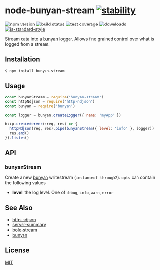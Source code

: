 # node-bunyan-stream [![stability][0]][1]
[![npm version][2]][3] [![build status][4]][5] [![test coverage][6]][7]
[![downloads][8]][9] [![js-standard-style][10]][11]

Stream data into a [bunyan][12] logger. Allows fine grained control over what
is logged from a stream.

## Installation
```sh
$ npm install bunyan-stream
```

## Usage
```js
const bunyanStream = require('bunyan-stream')
const httpNdjson = require('http-ndjson')
const bunyan = require('bunyan')

const logger = bunyan.createLogger({ name: 'myApp' })

http.createServer((req, res) => {
  httpNdjson(req, res).pipe(bunyanStream({ level: 'info' }, logger))
  res.end()
}).listen()
```

## API
### bunyanStream
Create a new [bunyan][12] writestream (`instanceof through2`). `opts` can
contain the following values:
- __level__: the log level. One of `debug`, `info`, `warn`, `error`

## See Also
- [http-ndjson](https://github.com/TabDigital/http-ndjson)
- [server-summary](https://github.com/TabDigital/server-summary)
- [bole-stream](https://github.com/yoshuawuyts/bole-stream)
- [bunyan][12]

## License
[MIT](https://tldrlegal.com/license/mit-license)

[0]: https://img.shields.io/badge/stability-experimental-orange.svg?style=flat-square
[1]: https://nodejs.org/api/documentation.html#documentation_stability_index
[2]: https://img.shields.io/npm/v/bunyan-stream.svg?style=flat-square
[3]: https://npmjs.org/package/bunyan-stream
[4]: https://img.shields.io/travis/TabDigital/node-bunyan-stream/master.svg?style=flat-square
[5]: https://travis-ci.org/TabDigital/node-bunyan-stream
[6]: https://img.shields.io/codecov/c/github/TabDigital/node-bunyan-stream/master.svg?style=flat-square
[7]: https://codecov.io/github/TabDigital/node-bunyan-stream
[8]: http://img.shields.io/npm/dm/bunyan-stream.svg?style=flat-square
[9]: https://npmjs.org/package/bunyan-stream
[10]: https://img.shields.io/badge/code%20style-standard-brightgreen.svg?style=flat-square
[11]: https://github.com/feross/standard
[12]: https://github.com/trentm/node-bunyan
